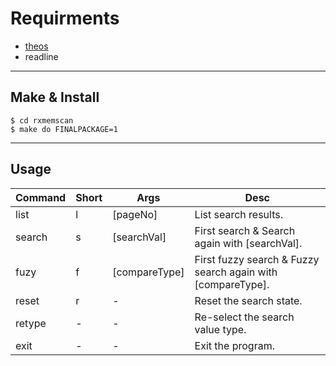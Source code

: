Requirments
===================
 - [theos](https://github.com/theos/theos)
 - readline

----------

Make & Install
-------------

    $ cd rxmemscan
    $ make do FINALPACKAGE=1

----------

Usage
-------------
    
| Command | Short | Args          | Desc                                                        |
|---------|-------|---------------|-------------------------------------------------------------|
| list    | l     | [pageNo]      | List search results.                                        |
| search  | s     | [searchVal]   | First search & Search again with [searchVal].               |
| fuzy    | f     | [compareType] | First fuzzy search & Fuzzy search again with [compareType]. |
| reset   | r     | -             | Reset the search state.                                     |
| retype  | -     | -             | Re-select the search value type.                            |
| exit    | -     | -             | Exit the program.                                           |